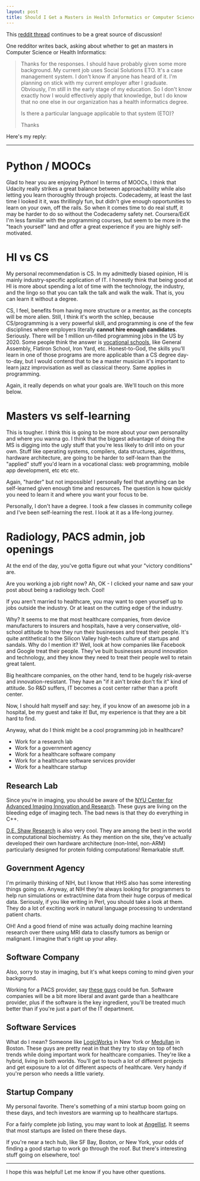 ```yaml
---
layout: post
title: Should I Get a Masters in Health Informatics or Computer Science?
---
```


This [reddit thread](http://www.reddit.com/r/healthIT/comments/363kyj/programming_languages_useful_for_health/crapll7) continues to be a great source of discussion!

One redditor writes back, asking about whether to get an masters in Computer Science or Health Informatics:

> Thanks for the responses. I should have probably given some more background. My current job uses Social Solutions ETO. It's a case management system. I don't know if anyone has heard of it. I'm planning on stick with my current employer after I graduate. Obviously, I'm still in the early stage of my education. So I don't know exactly how I would effectively apply that knowledge, but I do know that no one else in our organization has a health informatics degree.
> 
> Is there a particular language applicable to that system (ETO)?
> 
> Thanks

Here's my reply:

* * * * 

# Python / MOOCs

Glad to hear you are enjoying Python! In terms of MOOCs, I think that Udacity really strikes a great balance between approachability while also letting you learn thoroughly through projects. Codecademy, at least the last time I looked it it, was thrillingly fun, but didn't give enough opportunities to learn on your own, off the rails. So when it comes time to do real stuff, it may be harder to do so without the Codecademy safety net. Coursera/EdX I'm less famiilar with the programming courses, but seem to be more in the "teach yourself" land and offer a great experience if you are highly self-motivated.

# HI vs CS

My personal recommendation is CS. In my admittedly biased opinion, HI is mainly industry-specific application of IT. I honestly think that being good at HI is more about spending a lot of time with the technology, the industry, and the lingo so that you can talk the talk and walk the walk. That is, you can learn it without a degree.

CS, I feel, benefits from having more structure or a mentor, as the concepts will be more alien. Still, I think it's worth the schlep, because CS/programming is a very powerful skill, and programming is one of the few disciplines where employers literally **cannot hire enough candidates**. Seriously. There will be 1 million un-filled programming jobs in the US by 2020. Some people think the answer is [vocational schools](http://www.wsj.com/articles/computer-programming-is-a-trade-lets-act-like-it-1407109947), like General Assembly, Flatiron School, Iron Yard, etc. Honest-to-God, the skills you'll learn in one of those programs are more applicable than a CS degree day-to-day, but I would contend that to be a master musician it's important to learn jazz improvisation as well as classical theory. Same applies in programming.

Again, it really depends on what your goals are. We'll touch on this more below.

# Masters vs self-learning

This is tougher. I think this is going to be more about your own personality and where you wanna go. I think that the biggest advantage of doing the MS is digging into the ugly stuff that you're less likely to drill into on your own. Stuff like operating systems, compilers, data structures, algorithms, hardware architecture, are going to be harder to self-learn than the "applied" stuff you'd learn in a vocational class: web programming, mobile app development, etc etc etc.

Again, "harder" but not impossible! I personally feel that anything can be self-learned given enough time and resources. The question is how quickly you need to learn it and where you want your focus to be.

Personally, I don't have a degree. I took a few classes in community college and I've been self-learning the rest. I look at it as a life-long journey. 

# Radiology, PACS admin, job openings

At the end of the day, you've gotta figure out what your "victory conditions" are. 

Are you working a job right now? Ah, OK - I clicked your name and saw your post about being a radiology tech. Cool!

If you aren't married to healthcare, you may want to open yourself up to jobs outside the industry. Or at least on the cutting edge of the industry.

Why? It seems to me that most healthcare companies, from device manufacturers to insurers and hospitals, have a very conservative, old-school attitude to how they run their businesses and treat their people. It's quite antithetical to the Silicon Valley high-tech culture of startups and sandals. Why do I mention it? Well, look at how companies like Facebook and Google treat their people. They've built businesses around innovation and technology, and they know they need to treat their people well to retain great talent.

Big healthcare companies, on the other hand, tend to be hugely risk-averse and innovation-resistant. They have an "if it ain't broke don't fix it" kind of attitude. So R&D suffers, IT becomes a cost center rather than a profit center.

Now, I should halt myself and say: hey, if you know of an awesome job in a hospital, be my guest and take it! But, my experience is that they are a bit hard to find.

Anyway, what do I think might be a cool programming job in healthcare?

* Work for a research lab
* Work for a government agency
* Work for a healthcare software company
* Work for a healthcare software services provider
* Work for a healthcare startup

## Research Lab

Since you're in imaging, you should be aware of the [NYU Center for Advanced Imaging Innovation and Research](http://www.cai2r.net/). These guys are living on the bleeding edge of imaging tech. The bad news is that they do everything in C++.

[D.E. Shaw Research](https://www.deshawresearch.com/) is also very cool. They are among the best in the world in computational biochemistry. As they mention on the site, they've actually developed their own hardware architecture (non-Intel, non-ARM) particularly designed for protein folding computations! Remarkable stuff.

## Government Agency

I'm primarily thinking of NIH, but I know that HHS also has some interesting things going on. Anyway, at NIH they're always looking for programmers to help run simulations or extract/mine data from their huge corpus of medical data. Seriously, if you like writing in Perl, you should take a look at them. They do a lot of exciting work in natural language processing to understand patient charts. 

OH! And a good friend of mine was actually doing machine learning research over there using MRI data to classify tumors as benign or malignant. I imagine that's right up your alley.

## Software Company

Also, sorry to stay in imaging, but it's what keeps coming to mind given your background. 

Working for a PACS provider, say [these guys](http://www.visageimaging.com/) could be fun. Software companies will be a bit more liberal and avant garde than a healthcare provider, plus if the software is the key ingredient, you'll be treated much better than if you're just a part of the IT department.

## Software Services

What do I mean? Someone like [LogicWorks](http://www.logicworks.net/) in New York or [Medullan](http://www.medullan.com/) in Boston. These guys are pretty neat in that they try to stay on top of tech trends while doing important work for healthcare companies. They're like a hybrid, living in both worlds. You'll get to touch a lot of different projects and get exposure to a lot of different aspects of healthcare. Very handy if you're person who needs a little variety.

## Startup Company

My personal favorite. There's something of a mini startup boom going on these days, and tech investors are warming up to healthcare startups. 

For a fairly complete job listing, you may want to look at [Angellist](http://angel.co). It seems that most startups are listed on there these days.

If you're near a tech hub, like SF Bay, Boston, or New York, your odds of finding a good startup to work go through the roof. But there's interesting stuff going on elsewhere, too!


* * * *

I hope this was helpful! Let me know if you have other questions.
